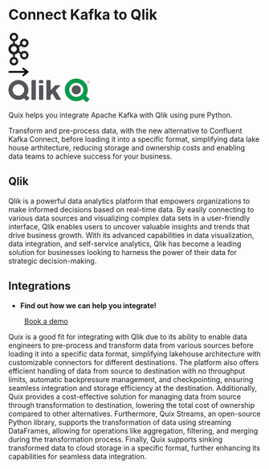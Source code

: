 # Connect Kafka to Qlik

<div class="connect-images cards blog-grid-card" markdown>
<div>
<img src="../images/kafka_logo.png" width="40px" />
</div>
<div>
<img src="../images/arrow.svg" width="40px" />
</div>
<div>
<img src="./images/qlik_1.jpg" />
</div>
</div>

Quix helps you integrate Apache Kafka with Qlik using pure Python.

Transform and pre-process data, with the new alternative to Confluent Kafka Connect, before loading it into a specific format, simplifying data lake house arthitecture, reducing storage and ownership costs and enabling data teams to achieve success for your business.

## Qlik

Qlik is a powerful data analytics platform that empowers organizations to make informed decisions based on real-time data. By easily connecting to various data sources and visualizing complex data sets in a user-friendly interface, Qlik enables users to uncover valuable insights and trends that drive business growth. With its advanced capabilities in data visualization, data integration, and self-service analytics, Qlik has become a leading solution for businesses looking to harness the power of their data for strategic decision-making.

## Integrations

<div class="grid cards" markdown>

- __Find out how we can help you integrate!__

    <a class="md-button md-button--primary" href="https://share.hsforms.com/1iW0TmZzKQMChk0lxd_tGiw4yjw2?__hstc=175542013.2303933fbd746c0ac86d9ccbe9bc9100.1728383268831.1729603416735.1729620918855.31&__hssc=175542013.1.1729620918855&__hsfp=2132701734" target="_blank" style="margin:.5rem;">Book a demo</a>

</div>


Quix is a good fit for integrating with Qlik due to its ability to enable data engineers to pre-process and transform data from various sources before loading it into a specific data format, simplifying lakehouse architecture with customizable connectors for different destinations. The platform also offers efficient handling of data from source to destination with no throughput limits, automatic backpressure management, and checkpointing, ensuring seamless integration and storage efficiency at the destination. Additionally, Quix provides a cost-effective solution for managing data from source through transformation to destination, lowering the total cost of ownership compared to other alternatives. Furthermore, Quix Streams, an open-source Python library, supports the transformation of data using streaming DataFrames, allowing for operations like aggregation, filtering, and merging during the transformation process. Finally, Quix supports sinking transformed data to cloud storage in a specific format, further enhancing its capabilities for seamless data integration.

